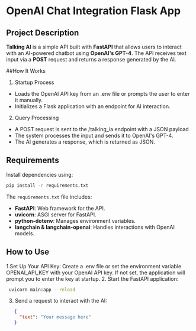 # OpenAI Chat Integration Flask App

## Project Description
**Talking AI** is a simple API built with **FastAPI** that allows users to interact with an AI-powered chatbot using **OpenAI's GPT-4**. The API receives text input via a **POST** request and returns a response generated by the AI.

##How It Works
1. Startup Process
  - Loads the OpenAI API key from an .env file or prompts the user to enter it manually.
  - Initializes a Flask application with an endpoint for AI interaction.
2. Query Processing
  - A POST request is sent to the /talking_ia endpoint with a JSON payload
  - The system processes the input and sends it to OpenAI's GPT-4.
  - The AI generates a response, which is returned as JSON.

## Requirements
Install dependencies using:

```bash
pip install -r requirements.txt
```

The `requirements.txt` file includes:
  - **FastAPI**: Web framework for the API.
  - **uvicorn**: ASGI server for FastAPI.
  - **python-dotenv**: Manages environment variables.
  - **langchain & langchain-openai**: Handles interactions with OpenAI models.

## How to Use
1.Set Up Your API Key:
    Create a .env file or set the environment variable OPENAI_API_KEY with your OpenAI API key.
    If not set, the application will prompt you to enter the key at startup.
2. Start the FastAPI application:
  ```bash
   uvicorn main:app --reload
   ```
3. Send a request to interact with the AI:
```json
   {
     "text": "Your message here"
   }

